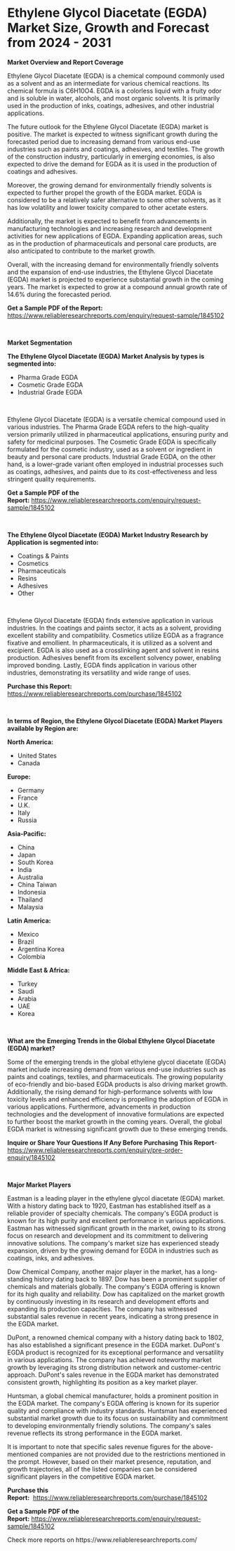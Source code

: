 <p><h1>Ethylene Glycol Diacetate (EGDA) Market Size, Growth and Forecast from 2024 - 2031</h1></p><p><strong>Market Overview and Report Coverage</strong></p>
<p><p>Ethylene Glycol Diacetate (EGDA) is a chemical compound commonly used as a solvent and as an intermediate for various chemical reactions. Its chemical formula is C6H10O4. EGDA is a colorless liquid with a fruity odor and is soluble in water, alcohols, and most organic solvents. It is primarily used in the production of inks, coatings, adhesives, and other industrial applications.</p><p>The future outlook for the Ethylene Glycol Diacetate (EGDA) market is positive. The market is expected to witness significant growth during the forecasted period due to increasing demand from various end-use industries such as paints and coatings, adhesives, and textiles. The growth of the construction industry, particularly in emerging economies, is also expected to drive the demand for EGDA as it is used in the production of coatings and adhesives.</p><p>Moreover, the growing demand for environmentally friendly solvents is expected to further propel the growth of the EGDA market. EGDA is considered to be a relatively safer alternative to some other solvents, as it has low volatility and lower toxicity compared to other acetate esters.</p><p>Additionally, the market is expected to benefit from advancements in manufacturing technologies and increasing research and development activities for new applications of EGDA. Expanding application areas, such as in the production of pharmaceuticals and personal care products, are also anticipated to contribute to the market growth.</p><p>Overall, with the increasing demand for environmentally friendly solvents and the expansion of end-use industries, the Ethylene Glycol Diacetate (EGDA) market is projected to experience substantial growth in the coming years. The market is expected to grow at a compound annual growth rate of 14.6% during the forecasted period.</p></p>
<p><strong>Get a Sample PDF of the Report:</strong> <a href="https://www.reliableresearchreports.com/enquiry/request-sample/1845102">https://www.reliableresearchreports.com/enquiry/request-sample/1845102</a></p>
<p>&nbsp;</p>
<p><strong>Market Segmentation</strong></p>
<p><strong>The Ethylene Glycol Diacetate (EGDA) Market Analysis by types is segmented into:</strong></p>
<p><ul><li>Pharma Grade EGDA</li><li>Cosmetic Grade EGDA</li><li>Industrial Grade EGDA</li></ul></p>
<p>&nbsp;</p>
<p><p>Ethylene Glycol Diacetate (EGDA) is a versatile chemical compound used in various industries. The Pharma Grade EGDA refers to the high-quality version primarily utilized in pharmaceutical applications, ensuring purity and safety for medicinal purposes. The Cosmetic Grade EGDA is specifically formulated for the cosmetic industry, used as a solvent or ingredient in beauty and personal care products. Industrial Grade EGDA, on the other hand, is a lower-grade variant often employed in industrial processes such as coatings, adhesives, and paints due to its cost-effectiveness and less stringent quality requirements.</p></p>
<p><strong>Get a Sample PDF of the Report:</strong>&nbsp;<a href="https://www.reliableresearchreports.com/enquiry/request-sample/1845102">https://www.reliableresearchreports.com/enquiry/request-sample/1845102</a></p>
<p>&nbsp;</p>
<p><strong>The Ethylene Glycol Diacetate (EGDA) Market Industry Research by Application is segmented into:</strong></p>
<p><ul><li>Coatings & Paints</li><li>Cosmetics</li><li>Pharmaceuticals</li><li>Resins</li><li>Adhesives</li><li>Other</li></ul></p>
<p>&nbsp;</p>
<p><p>Ethylene Glycol Diacetate (EGDA) finds extensive application in various industries. In the coatings and paints sector, it acts as a solvent, providing excellent stability and compatibility. Cosmetics utilize EGDA as a fragrance fixative and emollient. In pharmaceuticals, it is utilized as a solvent and excipient. EGDA is also used as a crosslinking agent and solvent in resins production. Adhesives benefit from its excellent solvency power, enabling improved bonding. Lastly, EGDA finds application in various other industries, demonstrating its versatility and wide range of uses.</p></p>
<p><strong>Purchase this Report:</strong>&nbsp; <a href="https://www.reliableresearchreports.com/purchase/1845102">https://www.reliableresearchreports.com/purchase/1845102</a></p>
<p>&nbsp;</p>
<p><strong>In terms of Region, the Ethylene Glycol Diacetate (EGDA) Market Players available by Region are:</strong></p>
<p>
    <p> <strong> North America: </strong>
        <ul>
            <li>United States</li>
            <li>Canada</li>
        </ul>
        </p> 
    <p> <strong> Europe: </strong>
        <ul>
            <li>Germany</li>
            <li>France</li>
            <li>U.K.</li>
            <li>Italy</li>
            <li>Russia</li>
        </ul>
        </p> 
    <p> <strong> Asia-Pacific: </strong>
        <ul>
            <li>China</li>
            <li>Japan</li>
            <li>South Korea</li>
            <li>India</li>
            <li>Australia</li>
            <li>China Taiwan</li>
            <li>Indonesia</li>
            <li>Thailand</li>
            <li>Malaysia</li>
        </ul>
        </p> 
    <p> <strong> Latin America: </strong>
        <ul>
            <li>Mexico</li>
            <li>Brazil</li>
            <li>Argentina Korea</li>
            <li>Colombia</li>
        </ul>
        </p> 
    <p> <strong> Middle East & Africa: </strong>
        <ul>
            <li>Turkey</li>
            <li>Saudi</li>
            <li>Arabia</li>
            <li>UAE</li>
            <li>Korea</li>
        </ul>
    </p>
    </p>
<p>&nbsp;</p>
<p><strong>What are the Emerging Trends in the Global Ethylene Glycol Diacetate (EGDA) market?</strong></p>
<p><p>Some of the emerging trends in the global ethylene glycol diacetate (EGDA) market include increasing demand from various end-use industries such as paints and coatings, textiles, and pharmaceuticals. The growing popularity of eco-friendly and bio-based EGDA products is also driving market growth. Additionally, the rising demand for high-performance solvents with low toxicity levels and enhanced efficiency is propelling the adoption of EGDA in various applications. Furthermore, advancements in production technologies and the development of innovative formulations are expected to further boost the market growth in the coming years. Overall, the global EGDA market is witnessing significant growth due to these emerging trends.</p></p>
<p><strong>Inquire or Share Your Questions If Any Before Purchasing This Report</strong>- <a href="https://www.reliableresearchreports.com/enquiry/pre-order-enquiry/1845102">https://www.reliableresearchreports.com/enquiry/pre-order-enquiry/1845102</a></p>
<p>&nbsp;</p>
<p><strong>Major Market Players</strong></p>
<p><p>Eastman is a leading player in the ethylene glycol diacetate (EGDA) market. With a history dating back to 1920, Eastman has established itself as a reliable provider of specialty chemicals. The company's EGDA product is known for its high purity and excellent performance in various applications. Eastman has witnessed significant growth in the market, owing to its strong focus on research and development and its commitment to delivering innovative solutions. The company's market size has experienced steady expansion, driven by the growing demand for EGDA in industries such as coatings, inks, and adhesives.</p><p>Dow Chemical Company, another major player in the market, has a long-standing history dating back to 1897. Dow has been a prominent supplier of chemicals and materials globally. The company's EGDA offering is known for its high quality and reliability. Dow has capitalized on the market growth by continuously investing in its research and development efforts and expanding its production capacities. The company has witnessed substantial sales revenue in recent years, indicating a strong presence in the EGDA market.</p><p>DuPont, a renowned chemical company with a history dating back to 1802, has also established a significant presence in the EGDA market. DuPont's EGDA product is recognized for its exceptional performance and versatility in various applications. The company has achieved noteworthy market growth by leveraging its strong distribution network and customer-centric approach. DuPont's sales revenue in the EGDA market has demonstrated consistent growth, highlighting its position as a key market player.</p><p>Huntsman, a global chemical manufacturer, holds a prominent position in the EGDA market. The company's EGDA offering is known for its superior quality and compliance with industry standards. Huntsman has experienced substantial market growth due to its focus on sustainability and commitment to developing environmentally friendly solutions. The company's sales revenue reflects its strong performance in the EGDA market.</p><p>It is important to note that specific sales revenue figures for the above-mentioned companies are not provided due to the restrictions mentioned in the prompt. However, based on their market presence, reputation, and growth trajectories, all of the listed companies can be considered significant players in the competitive EGDA market.</p></p>
<p><strong>Purchase this Report:</strong>&nbsp;&nbsp;<a href="https://www.reliableresearchreports.com/purchase/1845102">https://www.reliableresearchreports.com/purchase/1845102</a></p>
<p></p>
<p><strong>Get a Sample PDF of the Report:</strong>&nbsp;<a href="https://www.reliableresearchreports.com/enquiry/request-sample/1845102">https://www.reliableresearchreports.com/enquiry/request-sample/1845102</a></p>
<p>Check more reports on https://www.reliableresearchreports.com/</p>